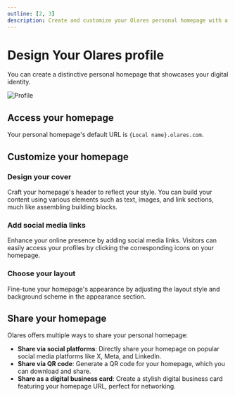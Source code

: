 ```yaml
---
outline: [2, 3]
description: Create and customize your Olares personal homepage with a unique cover design, social media links, custom layouts, and monitor its performance with powerful analytics tracking capabilities.
---
```


# Design Your Olares profile

You can create a distinctive personal homepage that showcases your digital identity.

![Profile](/images/manual/olares/profile.png)

## Access your homepage
Your personal homepage's default URL is `{Local name}.olares.com`.

## Customize your homepage

### Design your cover
Craft your homepage's header to reflect your style. You can build your content using various elements such as text, images, and link sections, much like assembling building blocks.

### Add social media links
Enhance your online presence by adding social media links. Visitors can easily access your profiles by clicking the corresponding icons on your homepage.

### Choose your layout
Fine-tune your homepage's appearance by adjusting the layout style and background scheme in the appearance section.

## Share your homepage
Olares offers multiple ways to share your personal homepage:

* **Share via social platforms**: Directly share your homepage on popular social media platforms like X, Meta, and LinkedIn.
* **Share via QR code**: Generate a QR code for your homepage, which you can download and share.
* **Share as a digital business card**: Create a stylish digital business card featuring your homepage URL, perfect for networking.